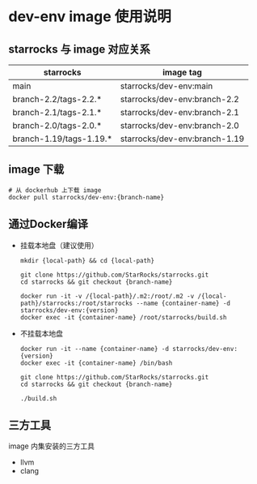 # dev-env image 使用说明

## starrocks 与 image 对应关系

| starrocks                 | image tag                     |
| ------------------------- | ------------------------------|
| main                      | starrocks/dev-env:main        |
| branch-2.2/tags-2.2.*     | starrocks/dev-env:branch-2.2  |
| branch-2.1/tags-2.1.*     | starrocks/dev-env:branch-2.1  |
| branch-2.0/tags-2.0.*     | starrocks/dev-env:branch-2.0  |
| branch-1.19/tags-1.19.*   | starrocks/dev-env:branch-1.19 |

## image 下载

```shell
# 从 dockerhub 上下载 image
docker pull starrocks/dev-env:{branch-name}
```

## 通过Docker编译

- 挂载本地盘（建议使用）

  ```shell
  mkdir {local-path} && cd {local-path}

  git clone https://github.com/StarRocks/starrocks.git
  cd starrocks && git checkout {branch-name}

  docker run -it -v /{local-path}/.m2:/root/.m2 -v /{local-path}/starrocks:/root/starrocks --name {container-name} -d starrocks/dev-env:{version}
  docker exec -it {container-name} /root/starrocks/build.sh
  ```

- 不挂载本地盘

  ```shell
  docker run -it --name {container-name} -d starrocks/dev-env:{version}
  docker exec -it {container-name} /bin/bash
  
  git clone https://github.com/StarRocks/starrocks.git
  cd starrocks && git checkout {branch-name}
  
  ./build.sh
  ```

## 三方工具

image 内集安装的三方工具

- llvm
- clang
